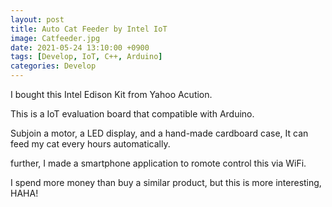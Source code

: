 ```yaml
---
layout: post
title: Auto Cat Feeder by Intel IoT
image: Catfeeder.jpg
date: 2021-05-24 13:10:00 +0900
tags: [Develop, IoT, C++, Arduino]
categories: Develop
---
```

I bought this Intel Edison Kit from Yahoo Acution.

This is a IoT evaluation board that compatible with Arduino.

Subjoin a motor, a LED display, and a hand-made cardboard case, It can feed my cat every hours automatically.

further, I made a smartphone application to romote control this via WiFi.

I spend more money than buy a similar product, but this is more interesting, HAHA!
